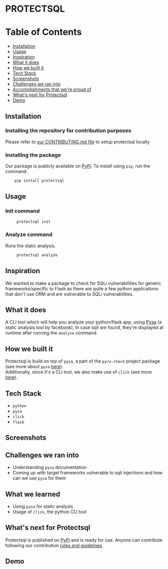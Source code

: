 # PROTECTSQL

# Table of Contents

- [Installation](#installation)
- [Usage](#usage)
- [Inspiration](#inspiration)
- [What it does](#what-it-does)
- [How we built it](#how-we-built-it)
- [Tech Stack](#tech-stack)
- [Screenshots](#screenshots)
- [Challenges we ran into](#challenges-we-ran-into)
- [Accomplishments that we're proud of](#accomplishments-that-were-proud-of)
- [What's next for Protectsql](#whats-next-for-envprotecc)
- [Demo](#demo)
## Installation

### Installing the repository for contribution purposes
Please refer to [our CONTRIBUTING.md file](CONTRIBUTING.md) to setup protectsql locally

### Installing the package

Our package is publicly available on [PyPi](https://pypi.org/project/protectsql/).
To install using `pip`, run the command:

```bash
    pip install protectsql
```

## Usage

### Init command

```bash
     protectsql init 
```

### Analyze command
Runs the static analysis.

```bash
     protectsql analyze
```

## Inspiration
We wanted to make a package to check for SQLi vulnerabilities for generic frameworks/specific to Flask as there are quite a few python applications that don't use ORM and are vulnerable to SQLi vulnerabilities.

## What it does
A CLI tool which will help you analyze your python/flask app, using [Pysa](https://github.com/facebook/pyre-check) (a static analysis tool by facebook), In case sqli are found, they're displayed at runtime after running the `analyze` command.

## How we built it
Protectsql is build on top of `pysa`, a part of the `pyre-check` project package (see more about `pysa` [here](https://pyre-check.org/docs/pysa-running)).  
Additionally, since it's a CLI tool, we also make use of `click` (see more [here](https://click.palletsprojects.com/en/7.x/)).

## Tech Stack
- `python`
- `pysa`
- `click`
- `flask`

## Screenshots


## Challenges we ran into
- Understanding `pysa` documentation
- Coming up with target frameworks vulnerable to sqli injections and how can we use `pysa` for them

## What we learned
- Using `pysa` for static analysis
- Usage of `click`, the python CLI tool

## What's next for Protectsql
Protectsql is published on [PyPi](https://pypi.org/project/protectsql/) and is ready for use. Anyone can contribute following our contribution [rules and guidelines](CONTRIBUTING.md).

## Demo
